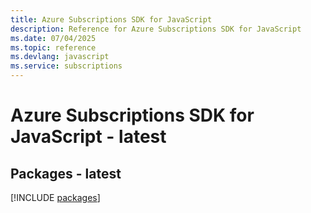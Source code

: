 ```yaml
---
title: Azure Subscriptions SDK for JavaScript
description: Reference for Azure Subscriptions SDK for JavaScript
ms.date: 07/04/2025
ms.topic: reference
ms.devlang: javascript
ms.service: subscriptions
---
```

# Azure Subscriptions SDK for JavaScript - latest
## Packages - latest
[!INCLUDE [packages](subscriptions-index.md)]